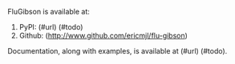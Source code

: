 FluGibson is available at:

1. PyPI: (#url) (#todo)
2. Github: (http://www.github.com/ericmjl/flu-gibson)

Documentation, along with examples, is available at (#url) (#todo).